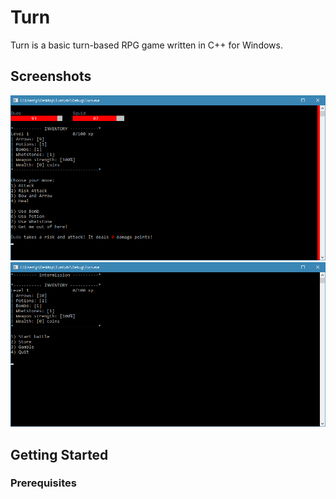# Turn
Turn is a basic turn-based RPG game written in C++ for Windows.

## Screenshots

![Battle screen](screenshots/battle.png)
![Menu screen](screenshots/menu.png)

## Getting Started

### Prerequisites
